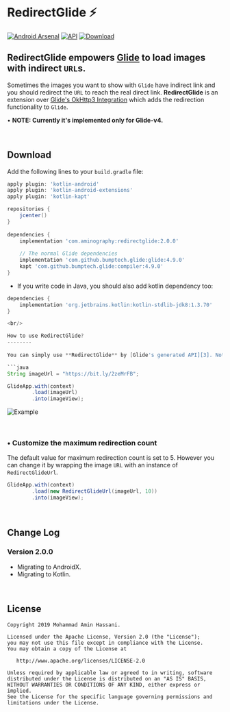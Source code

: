 # RedirectGlide :zap:
[![Android Arsenal]( https://img.shields.io/badge/Android%20Arsenal-RedirectGlide-brightgreen.svg?style=flat )](https://android-arsenal.com/details/1/7431)
[![API](https://img.shields.io/badge/API-14%2B-ffaa00.svg?style=flat)](https://android-arsenal.com/api?level=14)
[![Download](https://api.bintray.com/packages/aminography/maven/RedirectGlide/images/download.svg) ](https://bintray.com/aminography/maven/RedirectGlide/_latestVersion)
  
## **RedirectGlide** empowers [Glide][1] to load images with indirect `URL`s.

Sometimes the images you want to show with `Glide` have indirect link and you should redirect the `URL` to reach the real direct link. **RedirectGlide** is an extension over [Glide's OkHttp3 Integration][2] which adds the redirection functionality to `Glide`.

• **NOTE: Currently it's implemented only for Glide-v4.**

<br/>

Download
--------
Add the following lines to your `build.gradle` file:

```gradle
apply plugin: 'kotlin-android'
apply plugin: 'kotlin-android-extensions'
apply plugin: 'kotlin-kapt'

repositories {
    jcenter()
}
  
dependencies {
    implementation 'com.aminography:redirectglide:2.0.0'
    
    // The normal Glide dependencies
    implementation 'com.github.bumptech.glide:glide:4.9.0'
    kapt 'com.github.bumptech.glide:compiler:4.9.0'
}
```

* If you write code in Java, you should also add kotlin dependency too:
```gradle
dependencies {
    implementation 'org.jetbrains.kotlin:kotlin-stdlib-jdk8:1.3.70'
}

<br/>

How to use RedirectGlide?
--------
  
You can simply use **RedirectGlide** by [Glide's generated API][3]. Note that you **should clean and rebuild** your project to create the `GlideApp` class in compile time.

```java
String imageUrl = "https://bit.ly/2zeMrFB";

GlideApp.with(context)
        .load(imageUrl)
        .into(imageView);
```

![Example](screenshot.png)

<br/>

### • Customize the maximum redirection count

The default value for maximum redirection count is set to 5. However you can change it by wrapping the image `URL` with an instance of `RedirectGlideUrl`.

```java
GlideApp.with(context)
        .load(new RedirectGlideUrl(imageUrl, 10))
        .into(imageView);
```

<br/>

Change Log
----------
### Version 2.0.0
- Migrating to AndroidX.
- Migrating to Kotlin.

<br/>

License
--------
```
Copyright 2019 Mohammad Amin Hassani.

Licensed under the Apache License, Version 2.0 (the "License");
you may not use this file except in compliance with the License.
You may obtain a copy of the License at

   http://www.apache.org/licenses/LICENSE-2.0

Unless required by applicable law or agreed to in writing, software
distributed under the License is distributed on an "AS IS" BASIS,
WITHOUT WARRANTIES OR CONDITIONS OF ANY KIND, either express or implied.
See the License for the specific language governing permissions and
limitations under the License.
```

  [1]: https://github.com/bumptech/glide
  [2]: https://github.com/bumptech/glide/tree/master/integration/okhttp3
  [3]: https://bumptech.github.io/glide/doc/generatedapi.html
